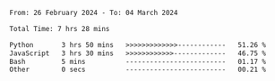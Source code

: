<!--START_SECTION:waka-->

```txt
From: 26 February 2024 - To: 04 March 2024

Total Time: 7 hrs 28 mins

Python       3 hrs 50 mins   >>>>>>>>>>>>>------------   51.26 %
JavaScript   3 hrs 30 mins   >>>>>>>>>>>>-------------   46.75 %
Bash         5 mins          -------------------------   01.17 %
Other        0 secs          -------------------------   00.21 %
```

<!--END_SECTION:waka-->
